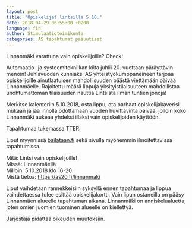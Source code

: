 ```yaml
---
layout: post
title: "Opiskelijat lintsillä 5.10."
date: 2018-04-29 06:55:00 +0200
language: fin
author: Stimulaatiotoimikunta
categories: AS tapahtumat pääuutiset
---
```

Linnanmäki varattuna vain opiskelijoille? Check!

Automaatio- ja systeemitekniikan kilta juhlii 20. vuottaan päräyttävin menoin! Juhlavuoden kunniaksi AS yhteistyökumppaneineen tarjoaa opiskelijoille ainutlaatuisen mahdollisuuden päästä viettämään päivää Linnanmäelle. Rajoitettu määrä lippuja yksityistilaisuuteen mahdollistaa unohtumattoman tilaisuuden nauttia Lintsistä ilman tuntien jonoja!

Merkitse kalenteriin 5.10.2018, osta lippu, ota parhaat opiskelijakaverisi mukaan ja jää innolla odottamaan vuoden huvittavinta päivää, jolloin koko Linnanmäki aukeaa yhdeksi illaksi vain opiskelijoiden käyttöön.

Tapahtumaa tukemassa TTER.

Liput myynnissä [bailataan.fi](https://bailataan.fi/events/b71e9e0b-84d1-45a0-95f8-bb985f720b2c) sekä sivulla myöhemmin ilmoitettavissa tapahtumissa.

Mitä: Lintsi vain opiskelijoille!<br>
Missä: Linnanmäellä<br>
Milloin: 5.10.2018 klo 16-20<br>
Mistä tietoa: <https://as20.fi/linnanmaki>

Liput vaihdetaan rannekkeisiin syksyllä ennen tapahtumaa ja lippua vaihdettaessa tulee esittää opiskelijakortti. Vain lipun ostaneilla on pääsy Linnanmäen alueelle tapahtuman aikana. Linnanmäki on anniskelualuetta, joten omien juomien tuominen alueelle on kiellettyä.

Järjestäjä pidättää oikeuden muutoksiin. 